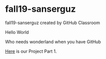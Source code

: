 # fall19-sanserguz
fall19-sanserguz created by GitHub Classroom

Hello World

Who needs wonderland when you have GitHub

[Here](IE582-HW1-sanserguz.html) is our Project Part 1.
